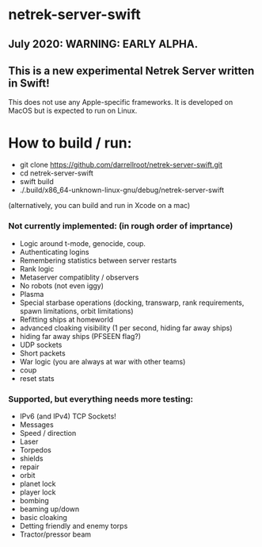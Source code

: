 # netrek-server-swift

## July 2020: WARNING: EARLY ALPHA.

## This is a new experimental Netrek Server written in Swift!
This does not use any Apple-specific frameworks.  It is developed on MacOS but is expected to run on Linux.

# How to build / run:
* git clone https://github.com/darrellroot/netrek-server-swift.git
* cd netrek-server-swift
* swift build
* ./.build/x86_64-unknown-linux-gnu/debug/netrek-server-swift

(alternatively, you can build and run in Xcode on a mac)

### Not currently implemented: (in rough order of imprtance)

* Logic around t-mode, genocide, coup.
* Authenticating logins
* Remembering statistics between server restarts
* Rank logic
* Metaserver compatiblity / observers
* No robots (not even iggy)
* Plasma
* Special starbase operations (docking, transwarp, rank requirements, spawn limitations, orbit limitations)
* Refitting ships at homeworld
* advanced cloaking visibility (1 per second, hiding far away ships)
* hiding far away ships (PFSEEN flag?)
* UDP sockets
* Short packets
* War logic (you are always at war with other teams)
* coup
* reset stats

### Supported, but everything needs more testing:

* IPv6 (and IPv4) TCP Sockets!
* Messages
* Speed / direction
* Laser
* Torpedos
* shields
* repair
* orbit
* planet lock
* player lock
* bombing
* beaming up/down
* basic cloaking
* Detting friendly and enemy torps
* Tractor/pressor beam


